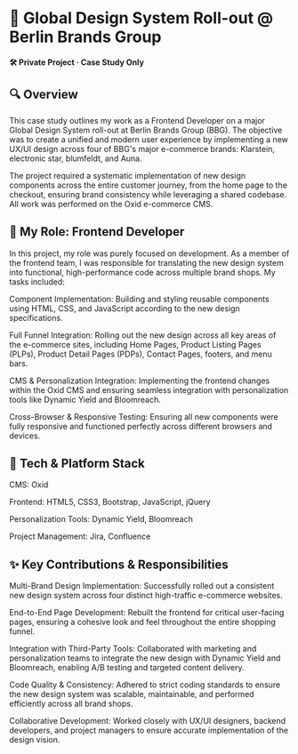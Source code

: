 # 🎨 Global Design System Roll-out @ Berlin Brands Group #

**🛠️ Private Project · Case Study Only**

## 🔍 Overview ##

This case study outlines my work as a Frontend Developer on a major Global Design System roll-out at Berlin Brands Group (BBG). The objective was to create a unified and modern user experience by implementing a new UX/UI design across four of BBG's major e-commerce brands: Klarstein, electronic star, blumfeldt, and Auna.

The project required a systematic implementation of new design components across the entire customer journey, from the home page to the checkout, ensuring brand consistency while leveraging a shared codebase. All work was performed on the Oxid e-commerce CMS.

## 👤 My Role: Frontend Developer ##

In this project, my role was purely focused on development. As a member of the frontend team, I was responsible for translating the new design system into functional, high-performance code across multiple brand shops. My tasks included:

Component Implementation: Building and styling reusable components using HTML, CSS, and JavaScript according to the new design specifications.

Full Funnel Integration: Rolling out the new design across all key areas of the e-commerce sites, including Home Pages, Product Listing Pages (PLPs), Product Detail Pages (PDPs), Contact Pages, footers, and menu bars.

CMS & Personalization Integration: Implementing the frontend changes within the Oxid CMS and ensuring seamless integration with personalization tools like Dynamic Yield and Bloomreach.

Cross-Browser & Responsive Testing: Ensuring all new components were fully responsive and functioned perfectly across different browsers and devices.

## 🧰 Tech & Platform Stack ##

CMS: Oxid

Frontend: HTML5, CSS3, Bootstrap, JavaScript, jQuery

Personalization Tools: Dynamic Yield, Bloomreach

Project Management: Jira, Confluence


## ✨ Key Contributions & Responsibilities ##

Multi-Brand Design Implementation: Successfully rolled out a consistent new design system across four distinct high-traffic e-commerce websites.

End-to-End Page Development: Rebuilt the frontend for critical user-facing pages, ensuring a cohesive look and feel throughout the entire shopping funnel.

Integration with Third-Party Tools: Collaborated with marketing and personalization teams to integrate the new design with Dynamic Yield and Bloomreach, enabling A/B testing and targeted content delivery.

Code Quality & Consistency: Adhered to strict coding standards to ensure the new design system was scalable, maintainable, and performed efficiently across all brand shops.

Collaborative Development: Worked closely with UX/UI designers, backend developers, and project managers to ensure accurate implementation of the design vision.
